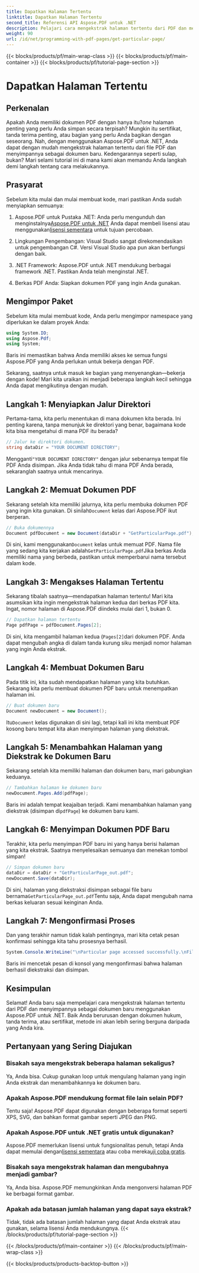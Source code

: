 ```yaml
---
title: Dapatkan Halaman Tertentu
linktitle: Dapatkan Halaman Tertentu
second_title: Referensi API Aspose.PDF untuk .NET
description: Pelajari cara mengekstrak halaman tertentu dari PDF dan menyimpannya sebagai dokumen baru menggunakan Aspose.PDF untuk .NET dalam panduan langkah demi langkah ini.
weight: 90
url: /id/net/programming-with-pdf-pages/get-particular-page/
---
```


{{< blocks/products/pf/main-wrap-class >}}
{{< blocks/products/pf/main-container >}}
{{< blocks/products/pf/tutorial-page-section >}}

# Dapatkan Halaman Tertentu

## Perkenalan

 Apakah Anda memiliki dokumen PDF dengan hanya itu?*one* halaman penting yang perlu Anda simpan secara terpisah? Mungkin itu sertifikat, tanda terima penting, atau bagian yang perlu Anda bagikan dengan seseorang. Nah, dengan menggunakan Aspose.PDF untuk .NET, Anda dapat dengan mudah mengekstrak halaman tertentu dari file PDF dan menyimpannya sebagai dokumen baru. Kedengarannya seperti sulap, bukan? Mari selami tutorial ini di mana kami akan memandu Anda langkah demi langkah tentang cara melakukannya.

## Prasyarat

Sebelum kita mulai dan mulai membuat kode, mari pastikan Anda sudah menyiapkan semuanya:

1.  Aspose.PDF untuk Pustaka .NET: Anda perlu mengunduh dan menginstalnya[Aspose.PDF untuk .NET](https://releases.aspose.com/pdf/net/) Anda dapat membeli lisensi atau menggunakan[lisensi sementara](https://purchase.aspose.com/temporary-license/) untuk tujuan percobaan.
   
2. Lingkungan Pengembangan: Visual Studio sangat direkomendasikan untuk pengembangan C#. Versi Visual Studio apa pun akan berfungsi dengan baik.

3. .NET Framework: Aspose.PDF untuk .NET mendukung berbagai framework .NET. Pastikan Anda telah menginstal .NET.

4. Berkas PDF Anda: Siapkan dokumen PDF yang ingin Anda gunakan.

## Mengimpor Paket

Sebelum kita mulai membuat kode, Anda perlu mengimpor namespace yang diperlukan ke dalam proyek Anda:

```csharp
using System.IO;
using Aspose.Pdf;
using System;
```

Baris ini memastikan bahwa Anda memiliki akses ke semua fungsi Aspose.PDF yang Anda perlukan untuk bekerja dengan PDF.

Sekarang, saatnya untuk masuk ke bagian yang menyenangkan—bekerja dengan kode! Mari kita uraikan ini menjadi beberapa langkah kecil sehingga Anda dapat mengikutinya dengan mudah.

## Langkah 1: Menyiapkan Jalur Direktori

Pertama-tama, kita perlu menentukan di mana dokumen kita berada. Ini penting karena, tanpa menunjuk ke direktori yang benar, bagaimana kode kita bisa mengetahui di mana PDF itu berada?

```csharp
// Jalur ke direktori dokumen.
string dataDir = "YOUR DOCUMENT DIRECTORY";
```

 Mengganti`"YOUR DOCUMENT DIRECTORY"` dengan jalur sebenarnya tempat file PDF Anda disimpan. Jika Anda tidak tahu di mana PDF Anda berada, sekaranglah saatnya untuk mencarinya.

## Langkah 2: Memuat Dokumen PDF

 Sekarang setelah kita memiliki jalurnya, kita perlu membuka dokumen PDF yang ingin kita gunakan. Di sinilah`Document` kelas dari Aspose.PDF ikut berperan.

```csharp
// Buka dokumennya
Document pdfDocument = new Document(dataDir + "GetParticularPage.pdf");
```

 Di sini, kami menggunakan`Document` kelas untuk memuat PDF. Nama file yang sedang kita kerjakan adalah`GetParticularPage.pdf`Jika berkas Anda memiliki nama yang berbeda, pastikan untuk memperbarui nama tersebut dalam kode.

## Langkah 3: Mengakses Halaman Tertentu

Sekarang tibalah saatnya—mendapatkan halaman tertentu! Mari kita asumsikan kita ingin mengekstrak halaman kedua dari berkas PDF kita. Ingat, nomor halaman di Aspose.PDF diindeks mulai dari 1, bukan 0.

```csharp
// Dapatkan halaman tertentu
Page pdfPage = pdfDocument.Pages[2];
```

Di sini, kita mengambil halaman kedua (`Pages[2]`dari dokumen PDF. Anda dapat mengubah angka di dalam tanda kurung siku menjadi nomor halaman yang ingin Anda ekstrak.

## Langkah 4: Membuat Dokumen Baru

Pada titik ini, kita sudah mendapatkan halaman yang kita butuhkan. Sekarang kita perlu membuat dokumen PDF baru untuk menempatkan halaman ini.

```csharp
// Buat dokumen baru
Document newDocument = new Document();
```

 Itu`Document` kelas digunakan di sini lagi, tetapi kali ini kita membuat PDF kosong baru tempat kita akan menyimpan halaman yang diekstrak.

## Langkah 5: Menambahkan Halaman yang Diekstrak ke Dokumen Baru

Sekarang setelah kita memiliki halaman dan dokumen baru, mari gabungkan keduanya.

```csharp
// Tambahkan halaman ke dokumen baru
newDocument.Pages.Add(pdfPage);
```

 Baris ini adalah tempat keajaiban terjadi. Kami menambahkan halaman yang diekstrak (disimpan di`pdfPage`) ke dokumen baru kami.

## Langkah 6: Menyimpan Dokumen PDF Baru

Terakhir, kita perlu menyimpan PDF baru ini yang hanya berisi halaman yang kita ekstrak. Saatnya menyelesaikan semuanya dan menekan tombol simpan!

```csharp
// Simpan dokumen baru
dataDir = dataDir + "GetParticularPage_out.pdf";
newDocument.Save(dataDir);
```

 Di sini, halaman yang diekstraksi disimpan sebagai file baru bernama`GetParticularPage_out.pdf`Tentu saja, Anda dapat mengubah nama berkas keluaran sesuai keinginan Anda. 

## Langkah 7: Mengonfirmasi Proses

Dan yang terakhir namun tidak kalah pentingnya, mari kita cetak pesan konfirmasi sehingga kita tahu prosesnya berhasil.

```csharp
System.Console.WriteLine("\nParticular page accessed successfully.\nFile saved at " + dataDir);
```

Baris ini mencetak pesan di konsol yang mengonfirmasi bahwa halaman berhasil diekstraksi dan disimpan.

## Kesimpulan

Selamat! Anda baru saja mempelajari cara mengekstrak halaman tertentu dari PDF dan menyimpannya sebagai dokumen baru menggunakan Aspose.PDF untuk .NET. Baik Anda berurusan dengan dokumen hukum, tanda terima, atau sertifikat, metode ini akan lebih sering berguna daripada yang Anda kira.

## Pertanyaan yang Sering Diajukan

### Bisakah saya mengekstrak beberapa halaman sekaligus?  
Ya, Anda bisa. Cukup gunakan loop untuk mengulang halaman yang ingin Anda ekstrak dan menambahkannya ke dokumen baru.

### Apakah Aspose.PDF mendukung format file lain selain PDF?  
Tentu saja! Aspose.PDF dapat digunakan dengan beberapa format seperti XPS, SVG, dan bahkan format gambar seperti JPEG dan PNG.

### Apakah Aspose.PDF untuk .NET gratis untuk digunakan?  
Aspose.PDF memerlukan lisensi untuk fungsionalitas penuh, tetapi Anda dapat memulai dengan[lisensi sementara](https://purchase.aspose.com/temporary-license/) atau coba mereka[uji coba gratis](https://releases.aspose.com/).

### Bisakah saya mengekstrak halaman dan mengubahnya menjadi gambar?  
Ya, Anda bisa. Aspose.PDF memungkinkan Anda mengonversi halaman PDF ke berbagai format gambar.

### Apakah ada batasan jumlah halaman yang dapat saya ekstrak?  
Tidak, tidak ada batasan jumlah halaman yang dapat Anda ekstrak atau gunakan, selama lisensi Anda mendukungnya.
{{< /blocks/products/pf/tutorial-page-section >}}

{{< /blocks/products/pf/main-container >}}
{{< /blocks/products/pf/main-wrap-class >}}

{{< blocks/products/products-backtop-button >}}
